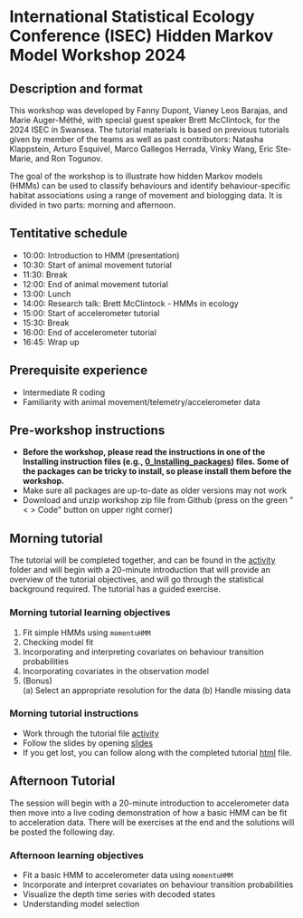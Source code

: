 # International Statistical Ecology Conference (ISEC) Hidden Markov Model Workshop 2024

## Description and format

This workshop was developed by Fanny Dupont, Vianey Leos Barajas, and Marie Auger-Méthé, with special guest speaker Brett McClintock, for the 2024 ISEC in Swansea. The tutorial materials is based on previous tutorials given by member of the teams as well as past contributors: Natasha Klappstein, Arturo Esquivel, Marco Gallegos Herrada, Vinky Wang, Eric Ste-Marie, and Ron Togunov.

The goal of the workshop is to illustrate how hidden Markov models (HMMs) can be used to classify behaviours and identify behaviour-specific habitat associations using a range of movement and biologging data. It is divided in two parts: morning and afternoon.

## Tentitative schedule

* 10:00: Introduction to HMM (presentation)
* 10:30: Start of animal movement tutorial
* 11:30: Break
* 12:00: End of animal movement tutorial
* 13:00: Lunch
* 14:00: Research talk: Brett McClintock - HMMs in ecology
* 15:00: Start of accelerometer tutorial
* 15:30: Break
* 16:00: End of accelerometer tutorial
* 16:45: Wrap up

## Prerequisite experience

- Intermediate R coding
- Familiarity with animal movement/telemetry/accelerometer data


## Pre-workshop instructions

- **Before the workshop, please read the instructions in one of the Installing instruction files (e.g., [0_Installing_packages](0_Installing_packages.Rmd)) files. Some of the packages can be tricky to install, so please install them before the workshop.**
- Make sure all packages are up-to-date as older versions may not work
- Download and unzip workshop zip file from Github (press on the green "< > Code" button on upper right corner)


## Morning tutorial 

The tutorial will be completed together, and can be found in the [activity](./Morning_Tutorial/Activity/Tutorial_Narwhal_morning_activity.Rmd) folder and will begin with a 20-minute introduction that will provide an overview of the tutorial objectives, and will go through the statistical background required. The tutorial has a guided exercise.

### Morning tutorial learning objectives

1. Fit simple HMMs using `momentuHMM`
2. Checking model fit 
3. Incorporating and interpreting covariates on behaviour transition probabilities
4. Incorporating covariates in the observation model
5. (Bonus) 	
    (a) Select an appropriate resolution for the data
    (b) Handle missing data


### Morning tutorial instructions

- Work through the tutorial file [activity](./1_Morning_Tutorial/Activity/Tutorial_Narwhal_morning_activity.Rmd)
- Follow the slides by opening [slides](./1_Morning_Tutorial/Morning_Slides.pptx)
- If you get lost, you can follow along with the completed tutorial [html](./1_Morning_Tutorial/Narwhal/Tutorial_Narwhal_morning.html) file.

## Afternoon Tutorial

The session will begin with a 20-minute introduction to accelerometer data then move into a live coding demonstration of how a basic HMM can be fit to acceleration data. There will be exercises at the end and the solutions will be posted the following day. 

### Afternoon learning objectives 

- Fit a basic HMM to accelerometer data using `momentuHMM`
- Incorporate and interpret covariates on behaviour transition probabilities
- Visualize the depth time series with decoded states
- Understanding model selection
